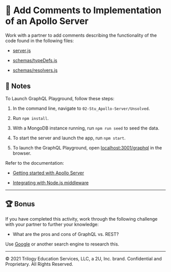  # 📐 Add Comments to Implementation of an Apollo Server

Work with a partner to add comments describing the functionality of the code found in the following files:

* [server.js](./Unsolved/server.js)

* [schemas/typeDefs.js](./Unsolved/schemas/typeDefs.js)

* [schemas/resolvers.js](./Unsolved/schemas/resolvers.js)

## 📝 Notes

To Launch GraphQL Playground, follow these steps:

1. In the command line, navigate to `02-Stu_Apollo-Server/Unsolved`.

2. Run `npm install`.

3. With a MongoDB instance running, run `npm run seed` to seed the data.

4. To start the server and launch the app, run `npm start`.

5. To launch the GraphQL Playground, open <localhost:3001/graphql> in the browser.

Refer to the documentation: 

* [Getting started with Apollo Server](https://www.apollographql.com/docs/apollo-server/getting-started/)

* [Integrating with Node.js middleware](https://www.apollographql.com/docs/apollo-server/integrations/middleware/)

---

## 🏆 Bonus

If you have completed this activity, work through the following challenge with your partner to further your knowledge:

* What are the pros and cons of GraphQL vs. REST? 

Use [Google](https://www.google.com) or another search engine to research this.

---
© 2021 Trilogy Education Services, LLC, a 2U, Inc. brand. Confidential and Proprietary. All Rights Reserved.
